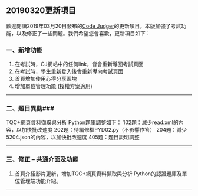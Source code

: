 ## 20190320更新項目 ##

歡迎閱讀2019年03月20日發布的[Code Judger](http://www.codejudger.com)的更新項目，本版加強了考試功能，以及修正了一些問題。我們希望您會喜歡，更新項目如下：

### 一、新增功能 ###

1. 在考試時，CJ網站中的任何link，皆會重新導回考試頁面
2. 在考試時，學生重新登入後會重新導向考試頁面
3. 首頁增加使用心得分享區塊
4. 增加單位管理功能 (授權方案適用)

---

### 二、題目異動###

TQC+網頁資料擷取與分析 Python題庫調整如下：
102題：減少read.xml的內容，以加快批改速度
202題：待編修檔PYD02.py（不影響作答）
204題：減少5204.json的內容，以加快批改速度​​​​​​​
405題：題目說明調整

---

### 三、修正 – 共通介面及功能 ###

1. 首頁介紹影片更新，增加TQC+網頁資料擷取與分析 Python的認證題庫及單位管理端功能介紹。

---
